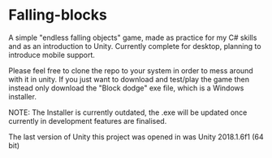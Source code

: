 # Falling-blocks
A simple "endless falling objects" game, made as practice for my C# skills and as an introduction to Unity. Currently complete for desktop, planning to introduce mobile support.

Please feel free to clone the repo to your system in order to mess around with it in unity. If you just want to download and test/play the game then instead only download the "Block dodge" exe file, which is a Windows installer.

NOTE: The Installer is currently outdated, the .exe will be updated once currently in development features are finalised.

The last version of Unity this project was opened in was Unity 2018.1.6f1 (64 bit)
